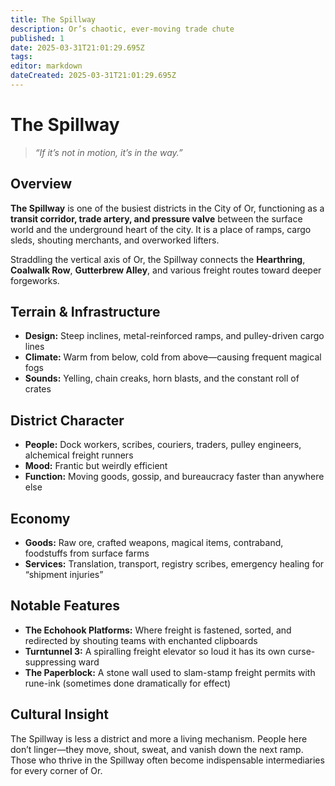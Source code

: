 ```yaml
---
title: The Spillway
description: Or’s chaotic, ever-moving trade chute
published: 1
date: 2025-03-31T21:01:29.695Z
tags: 
editor: markdown
dateCreated: 2025-03-31T21:01:29.695Z
---
```


# The Spillway

> *“If it’s not in motion, it’s in the way.”*

## Overview
**The Spillway** is one of the busiest districts in the City of Or, functioning as a **transit corridor, trade artery, and pressure valve** between the surface world and the underground heart of the city. It is a place of ramps, cargo sleds, shouting merchants, and overworked lifters.

Straddling the vertical axis of Or, the Spillway connects the **Hearthring**, **Coalwalk Row**, **Gutterbrew Alley**, and various freight routes toward deeper forgeworks.

## Terrain & Infrastructure
- **Design:** Steep inclines, metal-reinforced ramps, and pulley-driven cargo lines  
- **Climate:** Warm from below, cold from above—causing frequent magical fogs  
- **Sounds:** Yelling, chain creaks, horn blasts, and the constant roll of crates

## District Character
- **People:** Dock workers, scribes, couriers, traders, pulley engineers, alchemical freight runners  
- **Mood:** Frantic but weirdly efficient  
- **Function:** Moving goods, gossip, and bureaucracy faster than anywhere else

## Economy
- **Goods:** Raw ore, crafted weapons, magical items, contraband, foodstuffs from surface farms  
- **Services:** Translation, transport, registry scribes, emergency healing for “shipment injuries”

## Notable Features
- **The Echohook Platforms:** Where freight is fastened, sorted, and redirected by shouting teams with enchanted clipboards  
- **Turntunnel 3:** A spiralling freight elevator so loud it has its own curse-suppressing ward  
- **The Paperblock:** A stone wall used to slam-stamp freight permits with rune-ink (sometimes done dramatically for effect)

## Cultural Insight
The Spillway is less a district and more a living mechanism. People here don’t linger—they move, shout, sweat, and vanish down the next ramp. Those who thrive in the Spillway often become indispensable intermediaries for every corner of Or.